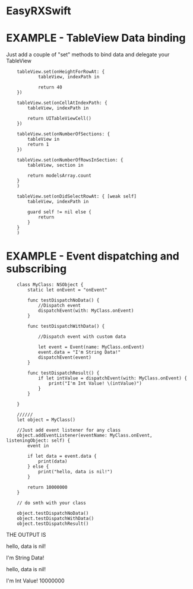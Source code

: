 # EasyRXSwift

# EXAMPLE  - TableView Data binding 

Just add a couple of "set" methods to bind data and delegate your TableView

        tableView.set(onHeightForRowAt: {
                tableView, indexPath in

                return 40
        })

        tableView.set(onCellAtIndexPath: {
            tableView, indexPath in

            return UITableViewCell()
        })

        tableView.set(onNumberOfSections: {
            tableView in            
            return 1
        })

        tableView.set(onNumberOfRowsInSection: {
            tableView, section in

            return modelsArray.count
        }
        )

        tableView.set(onDidSelectRowAt: { [weak self]
            tableView, indexPath in

            guard self != nil else {
                return
            }
        }
        )


# EXAMPLE  - Event dispatching and subscribing

        class MyClass: NSObject {
            static let onEvent = "onEvent"

            func testDispatchNoData() {
                //Dispatch event
                dispatchEvent(with: MyClass.onEvent)
            }

            func testDispatchWithData() {

                //Dispatch event with custom data

                let event = Event(name: MyClass.onEvent)
                event.data = "I'm String Data!"
                dispatchEvent(event)
            }

            func testDispatchResult() {
                if let intValue = dispatchEvent(with: MyClass.onEvent) {
                    print("I'm Int Value! \(intValue)")
                }
            }

        }

        //////
        let object = MyClass()

        //Just add event listener for any class
        object.addEventListener(eventName: MyClass.onEvent, listeningObject: self) {
            event in

            if let data = event.data {
                print(data)
            } else {
                print("hello, data is nil!")
            }

            return 10000000
        }

        // do smth with your class

        object.testDispatchNoData()
        object.testDispatchWithData()
        object.testDispatchResult()



THE OUTPUT IS 

hello, data is nil!

I'm String Data!

hello, data is nil!

I'm Int Value! 10000000

    
